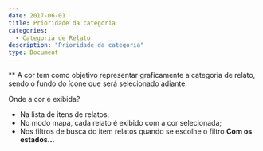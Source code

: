 ```yaml
---
date: 2017-06-01
title: Prioridade da categoria
categories:
  - Categoria de Relato
description: "Prioridade da categoria"
type: Document
---
```

**
A cor tem como objetivo representar graficamente a categoria de relato, sendo o fundo do ícone que será selecionado adiante.

Onde a cor é exibida?

- Na lista de itens de relatos;
- No modo mapa, cada relato é exibido com a cor selecionada;
- Nos filtros de busca do item relatos quando se escolhe o filtro **Com os estados...**
